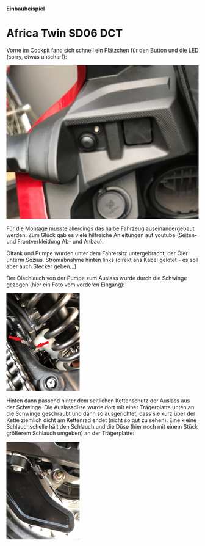 #### Einbaubeispiel 

# Africa Twin SD06 DCT

Vorne im Cockpit fand sich schnell ein Plätzchen für den Button und die LED (sorry, etwas unscharf):

![ATSD06_cockpit](pics/ATSD06_cockpit.jpg)

Für die Montage musste allerdings das halbe Fahrzeug auseinandergebaut werden. Zum Glück gab es viele hilfreiche Anleitungen auf youtube (Seiten- und Frontverkleidung Ab- und Anbau).

Öltank und Pumpe wurden unter dem Fahrersitz untergebracht, der Öler unterm Sozius. Stromabnahme hinten links (direkt ans Kabel gelötet - es soll aber auch Stecker geben...).

Der Ölschlauch von der Pumpe zum Auslass wurde durch die Schwinge gezogen (hier ein Foto vom vorderen Eingang):

<img src="pics/ATSD06_Schwinge-vorn.jpg" alt="ATSD06_Schwinge-vorn" style="zoom:25%;" />

Hinten dann passend hinter dem seitlichen Kettenschutz der Auslass aus der Schwinge. Die Auslassdüse wurde dort mit einer Trägerplatte unten an die Schwinge geschraubt und dann so ausgerichtet, dass sie kurz über der Kette ziemlich dicht am Kettenrad endet (nicht so gut zu sehen). Eine kleine Schlauchschelle hält den Schlauch und die Düse (hier noch mit einem Stück größerem Schlauch umgeben) an der Trägerplatte:

<img src="pics/ATSD06_hinten.JPEG" alt="ATSD06_hinten" style="zoom:25%;" />
